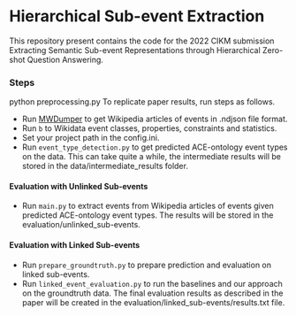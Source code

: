 # Hierarchical Sub-event Extraction

This repository present contains the code for the 2022 CIKM submission Extracting Semantic Sub-event Representations through Hierarchical Zero-shot Question Answering.

### Steps

python preprocessing.py 
To replicate paper results, run steps as follows.

* Run [MWDumper](https://www.mediawiki.org/wiki/Manual:MWDumper) to get Wikipedia articles of events in .ndjson file format.
* Run ```b``` to Wikidata event classes, properties, constraints and statistics.
* Set your project path in the config.ini. 
* Run ```event_type_detection.py``` to get predicted ACE-ontology event types on the data. This can take quite a while, the intermediate results will be stored in the data/intermediate_results folder. 

#### Evaluation with Unlinked Sub-events
* Run ```main.py``` to extract events from Wikipedia articles of events given predicted ACE-ontology event types. The results will be stored in the evaluation/unlinked_sub-events.



#### Evaluation with Linked Sub-events
* Run ```prepare_groundtruth.py``` to prepare prediction and evaluation on linked sub-events.
* Run ```linked_event_evaluation.py``` to run the baselines and our approach on the groundtruth data. The final evaluation results as described in the paper will be created in the evaluation/linked_sub-events/results.txt file.
